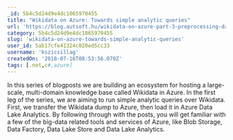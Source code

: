 ```yaml
---
_id: 5b4c5d24d9e4dc1065970455
title: "Wikidata on Azure: Towards simple analytic queries"
url: 'https://blog.autsoft.hu/wikidata-on-azure-part-3-preprocessing-data-for-simple-analytic-queries/'
category: 5b4c5d24d9e4dc1065970455
slug: 'wikidata-on-azure-towards-simple-analytic-queries'
user_id: 5ab17cfe41324c020ed5cc33
username: 'kszicsillag'
createdOn: '2018-07-16T08:53:56.070Z'
tags: [.net,c#,azure]
---
```


In this series of blogposts we are building an ecosystem for hosting a large-scale, multi-domain knowledge base called Wikidata in Azure. In the first leg of the series, we are aiming to run simple analytic queries over Wikidata. First, we transfer the Wikidata dump to Azure, then load it in Azure Data Lake Analytics. By following through with the posts, you will get familiar with a few of the big-data related tools and services of Azure, like Blob Storage, Data Factory, Data Lake Store and Data Lake Analytics.
